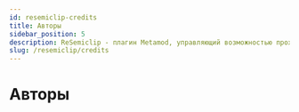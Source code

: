 ```yaml
---
id: resemiclip-credits
title: Авторы
sidebar_position: 5
description: ReSemiclip - плагин Metamod, управляющий возможностью прохождения сквозь игроков. В качестве примера был использован модуль Semiclip от `joaquimandrade`.
slug: /resemiclip/credits
---
```


<head>
  <title>ReSemiclip: Авторы | ReHLDS</title>
</head>

# Авторы
